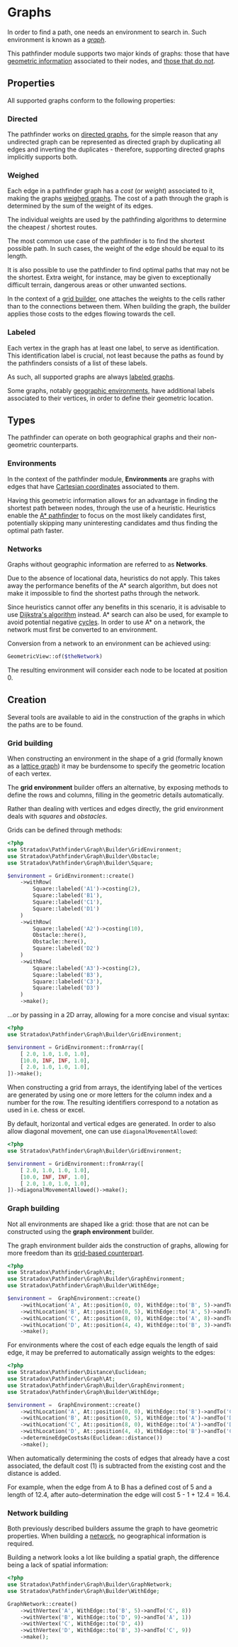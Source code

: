 # Graphs
In order to find a path, one needs an environment to search in. Such environment 
is known as a [*graph*](https://en.wikipedia.org/wiki/Graph_theory).

This pathfinder module supports two major kinds of graphs: those that have 
[geometric information](#environments) associated to their nodes, and [those 
that do not](#networks).

## Properties
All supported graphs conform to the following properties:

### Directed
The pathfinder works on [directed graphs](https://en.wikipedia.org/wiki/Directed_graph),
for the simple reason that any undirected graph can be represented as directed 
graph by duplicating all edges and inverting the duplicates - therefore, 
supporting directed graphs implicitly supports both.

### Weighed
Each edge in a pathfinder graph has a *cost* (or *weight*) associated to it, 
making the graphs [weighed graphs](https://en.wikipedia.org/wiki/Glossary_of_graph_theory_terms#weighted_graph).
The cost of a path through the graph is determined by the sum of the weight of 
its edges.

The individual weights are used by the pathfinding algorithms to determine the 
cheapest / shortest routes.

The most common use case of the pathfinder is to find the shortest possible path.
In such cases, the weight of the edge should be equal to its length.

It is also possible to use the pathfinder to find optimal paths that may not be 
the shortest. Extra weight, for instance, may be given to exceptionally 
difficult terrain, dangerous areas or other unwanted sections.

In the context of a [grid builder](#grid-building), one attaches the weights to 
the cells rather than to the connections between them. When building the graph, 
the builder applies those costs to the edges flowing towards the cell.

### Labeled
Each vertex in the graph has at least one label, to serve as identification.
This identification label is crucial, not least because the paths as found by 
the pathfinders consists of a list of these labels.

As such, all supported graphs are always [labeled graphs](https://en.wikipedia.org/wiki/Graph_labeling).

Some graphs, notably [geographic environments](#environments), have additional 
labels associated to their vertices, in order to define their geometric location.

## Types
The pathfinder can operate on both geographical graphs and their non-geometric
counterparts.

### Environments
In the context of the pathfinder module, **Environments** are graphs with edges 
that have [Cartesian coordinates](https://en.wikipedia.org/wiki/Cartesian_coordinate_system) 
associated to them.

Having this geometric information allows for an advantage in finding the 
shortest path between nodes, through the use of a heuristic. Heuristics enable 
the [A* pathfinder](README.md#a*) to focus on the most likely candidates first, 
potentially skipping many uninteresting candidates amd thus finding the optimal 
path faster.

### Networks
Graphs without geographic information are referred to as **Networks**.

Due to the absence of locational data, heuristics do not apply. This takes away 
the performance benefits of the A* search algorithm, but does not make it 
impossible to find the shortest paths through the network.

Since heuristics cannot offer any benefits in this scenario, it is advisable to 
use [Dijkstra's algorithm](README.md#dijkstra) instead. A* search can also be 
used, for example to avoid potential negative [cycles](https://en.wikipedia.org/wiki/Cycle_(graph_theory)).
In order to use A* on a network, the network must first be converted to an 
environment.

Conversion from a network to an environment can be achieved using:
```php
GeometricView::of($theNetwork)
```
The resulting environment will consider each node to be located at position 0.

## Creation
Several tools are available to aid in the construction of the graphs in which 
the paths are to be found.

### Grid building
When constructing an environment in the shape of a grid (formally known as a 
[lattice graph](https://en.wikipedia.org/wiki/Lattice_graph)) it may be 
burdensome to specify the geometric location of each vertex.

The **grid environment** builder offers an alternative, by exposing methods to 
define the rows and columns, filling in the geometric details automatically.

Rather than dealing with vertices and edges directly, the grid environment deals 
with *squares* and *obstacles*. 

Grids can be defined through methods:
```php
<?php
use Stratadox\Pathfinder\Graph\Builder\GridEnvironment;
use Stratadox\Pathfinder\Graph\Builder\Obstacle;
use Stratadox\Pathfinder\Graph\Builder\Square;

$environment = GridEnvironment::create()
    ->withRow(
        Square::labeled('A1')->costing(2),
        Square::labeled('B1'),
        Square::labeled('C1'),
        Square::labeled('D1')
    )
    ->withRow(
        Square::labeled('A2')->costing(10),
        Obstacle::here(),
        Obstacle::here(),
        Square::labeled('D2')
    )
    ->withRow(
        Square::labeled('A3')->costing(2),
        Square::labeled('B3'),
        Square::labeled('C3'),
        Square::labeled('D3')
    )
    ->make();
```
...or by passing in a 2D array, allowing for a more concise and visual syntax:
```php
<?php
use Stratadox\Pathfinder\Graph\Builder\GridEnvironment;

$environment = GridEnvironment::fromArray([
    [ 2.0, 1.0, 1.0, 1.0],
    [10.0, INF, INF, 1.0],
    [ 2.0, 1.0, 1.0, 1.0],
])->make();
```
When constructing a grid from arrays, the identifying label of the vertices are 
generated by using one or more letters for the column index and a number for 
the row. The resulting identifiers correspond to a notation as used in i.e. 
chess or excel.

By default, horizontal and vertical edges are generated. In order to also allow 
diagonal movement, one can use `diagonalMovementAllowed`:
```php
<?php
use Stratadox\Pathfinder\Graph\Builder\GridEnvironment;

$environment = GridEnvironment::fromArray([
    [ 2.0, 1.0, 1.0, 1.0],
    [10.0, INF, INF, 1.0],
    [ 2.0, 1.0, 1.0, 1.0],
])->diagonalMovementAllowed()->make();
```

### Graph building
Not all environments are shaped like a grid: those that are not can be 
constructed using the **graph environment** builder.

The graph environment builder aids the construction of graphs, allowing for more 
freedom than its [grid-based counterpart](#grid-building).

```php
<?php
use Stratadox\Pathfinder\Graph\At;
use Stratadox\Pathfinder\Graph\Builder\GraphEnvironment;
use Stratadox\Pathfinder\Graph\Builder\WithEdge;

$environment =  GraphEnvironment::create()
    ->withLocation('A', At::position(0, 0), WithEdge::to('B', 5)->andTo('C', 8))
    ->withLocation('B', At::position(0, 5), WithEdge::to('A', 5)->andTo('D', 4))
    ->withLocation('C', At::position(8, 0), WithEdge::to('A', 8)->andTo('D', 5))
    ->withLocation('D', At::position(4, 4), WithEdge::to('B', 3)->andTo('C', 9))
    ->make();
```
For environments where the cost of each edge equals the length of said edge, it 
may be preferred to automatically assign weights to the edges:

```php
<?php
use Stratadox\Pathfinder\Distance\Euclidean;
use Stratadox\Pathfinder\Graph\At;
use Stratadox\Pathfinder\Graph\Builder\GraphEnvironment;
use Stratadox\Pathfinder\Graph\Builder\WithEdge;

$environment =  GraphEnvironment::create()
    ->withLocation('A', At::position(0, 0), WithEdge::to('B')->andTo('C'))
    ->withLocation('B', At::position(0, 5), WithEdge::to('A')->andTo('D'))
    ->withLocation('C', At::position(8, 0), WithEdge::to('A')->andTo('D'))
    ->withLocation('D', At::position(4, 4), WithEdge::to('B')->andTo('C'))
    ->determineEdgeCostsAs(Euclidean::distance())
    ->make();
```
When automatically determining the costs of edges that already have a cost 
associated, the default cost (1) is subtracted from the existing cost and the 
distance is added.

For example, when the edge from A to B has a defined cost of 5 and a length of 
12.4, after auto-determination the edge will cost 5 - 1 + 12.4 = 16.4.

### Network building
Both previously described builders assume the graph to have geometric properties.
When building a [network](#networks), no geographical information is required.

Building a network looks a lot like building a spatial graph, the difference 
being a lack of spatial information:

```php
<?php
use Stratadox\Pathfinder\Graph\Builder\GraphNetwork;
use Stratadox\Pathfinder\Graph\Builder\WithEdge;

GraphNetwork::create()
    ->withVertex('A', WithEdge::to('B', 5)->andTo('C', 8))
    ->withVertex('B', WithEdge::to('D', 9)->andTo('A', 1))
    ->withVertex('C', WithEdge::to('D', 4))
    ->withVertex('D', WithEdge::to('B', 3)->andTo('C', 9))
    ->make();
```
